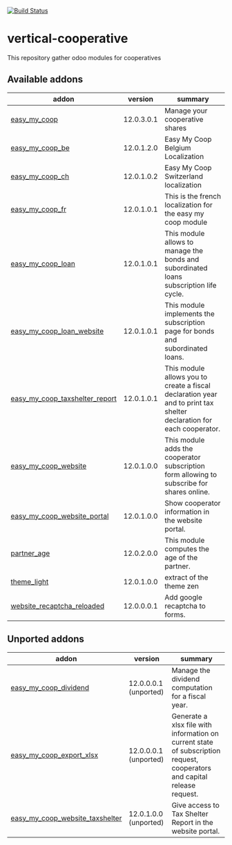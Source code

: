 [![Build Status](https://travis-ci.com/coopiteasy/vertical-cooperative.svg?branch=12.0)](https://travis-ci.com/coopiteasy/vertical-cooperative?branch=12.0)

# vertical-cooperative
This repository gather odoo modules for cooperatives

<!-- prettier-ignore-start -->
[//]: # (addons)

Available addons
----------------
addon | version | summary
--- | --- | ---
[easy_my_coop](easy_my_coop/) | 12.0.3.0.1 | Manage your cooperative shares
[easy_my_coop_be](easy_my_coop_be/) | 12.0.1.2.0 | Easy My Coop Belgium Localization
[easy_my_coop_ch](easy_my_coop_ch/) | 12.0.1.0.2 | Easy My Coop Switzerland localization
[easy_my_coop_fr](easy_my_coop_fr/) | 12.0.1.0.1 | This is the french localization for the easy my coop module
[easy_my_coop_loan](easy_my_coop_loan/) | 12.0.1.0.1 | This module allows to manage the bonds and subordinated loans subscription life cycle.
[easy_my_coop_loan_website](easy_my_coop_loan_website/) | 12.0.1.0.1 | This module implements the subscription page for bonds and subordinated loans.
[easy_my_coop_taxshelter_report](easy_my_coop_taxshelter_report/) | 12.0.1.0.1 | This module allows you to create a fiscal declaration year and to print tax shelter declaration for each cooperator.
[easy_my_coop_website](easy_my_coop_website/) | 12.0.1.0.0 | This module adds the cooperator subscription form allowing to subscribe for shares online.
[easy_my_coop_website_portal](easy_my_coop_website_portal/) | 12.0.1.0.0 | Show cooperator information in the website portal.
[partner_age](partner_age/) | 12.0.2.0.0 | This module computes the age of the partner.
[theme_light](theme_light/) | 12.0.1.0.0 | extract of the theme zen
[website_recaptcha_reloaded](website_recaptcha_reloaded/) | 12.0.0.0.1 | Add google recaptcha to forms.


Unported addons
---------------
addon | version | summary
--- | --- | ---
[easy_my_coop_dividend](easy_my_coop_dividend/) | 12.0.0.0.1 (unported) | Manage the dividend computation for a fiscal year.
[easy_my_coop_export_xlsx](easy_my_coop_export_xlsx/) | 12.0.0.0.1 (unported) | Generate a xlsx file with information on current state of subscription request, cooperators and capital release request.
[easy_my_coop_website_taxshelter](easy_my_coop_website_taxshelter/) | 12.0.1.0.0 (unported) | Give access to Tax Shelter Report in the website portal.

[//]: # (end addons)
<!-- prettier-ignore-end -->
